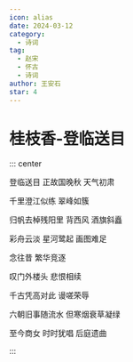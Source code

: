 ```yaml
---
icon: alias
date: 2024-03-12
category:
  - 诗词
tag:
  - 赵宋
  - 怀古
  - 诗词
author: 王安石
star: 4
---
```


# 桂枝香-登临送目

<!-- more -->

::: center

登临送目 正故国晚秋 天气初肃

千里澄江似练 翠峰如簇

归帆去棹残阳里 背西风 酒旗斜矗

彩舟云淡 星河鹭起 画图难足


念往昔 繁华竞逐

叹门外楼头 悲恨相续

千古凭高对此 谩嗟荣辱

六朝旧事随流水 但寒烟衰草凝绿

至今商女 时时犹唱 后庭遗曲

:::